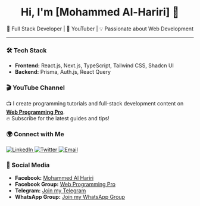 <h1 align="center">Hi, I'm [Mohammed Al-Hariri] 👋</h1>  

<p align="center">
🚀 Full Stack Developer | 🎥 YouTuber | 💡 Passionate about Web Development  
</p>  

---

### 🛠 Tech Stack  
- **Frontend:** React.js, Next.js, TypeScript, Tailwind CSS, Shadcn UI  
- **Backend:** Prisma, Auth.js, React Query  

### 🎬 YouTube Channel  
📺 I create programming tutorials and full-stack development content on **[Web Programming Pro](https://www.youtube.com/@WebProgrammingPro)**.  
🔥 Subscribe for the latest guides and tips!  

### 🌍 Connect with Me  
<p align="left">
<a href="https://www.linkedin.com/in/web-programming-pro-932b07326/" target="_blank">
  <img src="https://img.shields.io/badge/LinkedIn-0A66C2?style=for-the-badge&logo=linkedin&logoColor=white" alt="LinkedIn"/>
</a>
<a href="https://twitter.com/yourprofile" target="_blank">
  <img src="https://img.shields.io/badge/Twitter-1DA1F2?style=for-the-badge&logo=twitter&logoColor=white" alt="Twitter"/>
</a>
<a href="mailto:your.email@example.com">
  <img src="https://img.shields.io/badge/Email-D14836?style=for-the-badge&logo=gmail&logoColor=white" alt="Email"/>
</a>
</p>

### 💬 Social Media  
- **Facebook:** [Mohammed Al Hariri](https://www.facebook.com/Mohammed.Al.Hariri.2014/)  
- **Facebook Group:** [Web Programming Pro](https://web.facebook.com/groups/webprogrammingpro)  
- **Telegram:** [Join my Telegram](https://t.me/+w3kXXP07NmxhOWVk)  
- **WhatsApp Group:** [Join my WhatsApp Group](https://chat.whatsapp.com/K0hTUWnDyW2HDk9MqnCTIi)  

